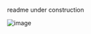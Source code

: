 readme under construction

![image](https://user-images.githubusercontent.com/42977616/210903698-43cbf759-02bb-4647-8b5b-f426478c964d.png)
